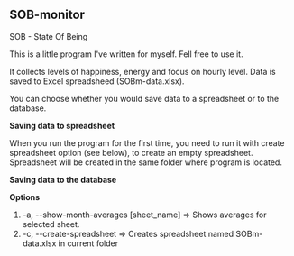 ## SOB-monitor

SOB - State Of Being

This is a little program I've written for myself. Fell free to use it.

It collects levels of happiness, energy and focus on hourly level. Data is saved to Excel spreadsheed (SOBm-data.xlsx).

You can choose whether you would save data to a spreadsheet or to the database.

<b>Saving data to spreadsheet</b>

When you run the program for the first time, you need to run it with create spreadsheet option (see below), to create an empty spreadsheet. Spreadsheet will be created in the same folder where program is located.

<b>Saving data to the database</b>



<b>Options</b>
  1. -a, --show-month-averages [sheet_name] => Shows averages for selected sheet.
  2. -c, --create-spreadsheet => Creates spreadsheet named SOBm-data.xlsx in current folder
